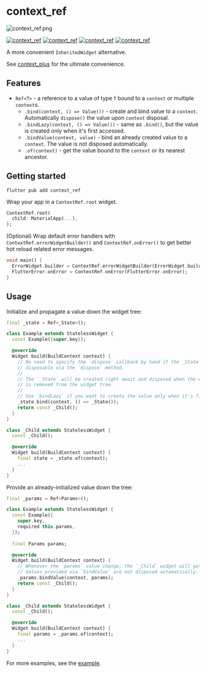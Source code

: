 # context_ref

![context_ref.png](https://github.com/s0nerik/context_plus/raw/main/doc/context_ref.png)

[![context_ref](https://img.shields.io/pub/v/context_ref)](https://pub.dev/packages/context_ref)
[![context_ref](https://img.shields.io/pub/likes/context_ref)](https://pub.dev/packages/context_ref)
[![context_ref](https://img.shields.io/pub/points/context_ref)](https://pub.dev/packages/context_ref)
[![context_ref](https://img.shields.io/pub/dm/context_ref)](https://pub.dev/packages/context_ref)

A more convenient `InheritedWidget` alternative.

See [context_plus](https://pub.dev/packages/context_plus) for the ultimate convenience.

## Features

- `Ref<T>` - a reference to a value of type `T` bound to a `context` or multiple `context`s.
  - `.bind(context, () => Value())` - create and bind value to a `context`. Automatically `dispose()` the value upon `context` disposal.
  - `.bindLazy(context, () => Value())` - same as `.bind()`, but the value is created only when it's first accessed.
  - `.bindValue(context, value)` - bind an already created value to a `context`. The value is not disposed automatically.
  - `.of(context)` - get the value bound to the `context` or its nearest ancestor.

## Getting started

```shell
flutter pub add context_ref
```

Wrap your app in a `ContextRef.root` widget.
```dart
ContextRef.root(
  child: MaterialApp(...),
);
```

(Optional) Wrap default error handlers with `ContextRef.errorWidgetBuilder()` and `ContextRef.onError()` to get better hot reload related error messages.
```dart
void main() {
  ErrorWidget.builder = ContextRef.errorWidgetBuilder(ErrorWidget.builder);
  FlutterError.onError = ContextRef.onError(FlutterError.onError);
}
```

## Usage

Initialize and propagate a value down the widget tree:

```dart
final _state = Ref<_State>();

class Example extends StatelessWidget {
  const Example({super.key});

  @override
  Widget build(BuildContext context) {
    // No need to specify the `dispose` callback by hand if the _State is
    // disposable via the `dispose` method.
    // 
    // The `_State` will be created right await and disposed when the widget
    // is removed from the widget tree.
    //
    // Use `bindLazy` if you want to create the value only when it's first accessed.
    _state.bind(context, () => _State());
    return const _Child();
  }
}

class _Child extends StatelessWidget {
  const _Child();

  @override
  Widget build(BuildContext context) {
    final state = _state.of(context);
    ...
  }
}
```

Provide an already-initialized value down the tree:

```dart
final _params = Ref<Params>();

class Example extends StatelessWidget {
  const Example({
    super.key,
    required this.params,
  });
  
  final Params params;

  @override
  Widget build(BuildContext context) {
    // Whenever the `params` value change, the `_Child` widget will get rebuilt.
    // Values provided via `bindValue` are not disposed automatically.
    _params.bindValue(context, params);
    return const _Child();
  }
}

class _Child extends StatelessWidget {
  const _Child();

  @override
  Widget build(BuildContext context) {
    final params = _params.of(context);
    ...
  }
}
```

For more examples, see the [example](https://github.com/s0nerik/context_plus/raw/main/example).
